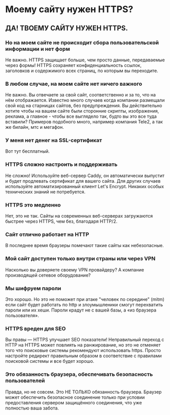 # Моему сайту нужен HTTPS?
## ДА! ТВОЕМУ САЙТУ НУЖЕН HTTPS.

### Но на моем сайте не происходит сбора пользовательской информации и нет форм

Не важно. HTTPS защищает больше, чем просто данные, передаваемые через формы! HTTPS сохраняет конфиденциальность ссылок, заголовков и содержимого всех страниц, по которым вы переходите.

### В любом случае, на моем сайте нет ничего важного

Не важно. Вы отвечаете за свой сайт, соответственно и за то, что на нём отображается. Известно много случаев когда компании размещали свой код на старницах сайтов, без предупреждения. Вы действительно хотите чтобы на вашем сайте были сторонние скрипты, изображения, реклама, а главное - чтобы все выглядело так, будто вы это все туда вставили? Примеров подобного много, например компания Tele2, а так же билайн, мтс и мегафон.

### У меня нет денег на SSL-сертификат

Вот тут бесплатный.

### HTTPS сложно настроить и поддерживать

Не сложно! Используйте веб-сервер Caddy, он автоматически выпустит и будет продлевать сертификат для вашего сайта. Для других случаев используйте автоматизированный клиент Let's Encrypt. Никаких особых технических знаний не потребуется.

### HTTPS это медленно

Нет, это не так. Сайты на современных веб-серверах загружаются быстрее через HTTPS, чем без, благодаря HTTP/2.

### Сайт отлично работает на HTTP

В последнее время браузеры помечают такие сайты как небезопасные.

### Мой сайт доступен только внутри страны или через VPN

Насколько вы доверяете своему VPN провайдеру? А компание производящей сетевое оборудование?

### Мы шифруем пароли

Это хорошо. Но это не поможет при атаке "человек по середине" (mitm) если сайт будет работать по http и злоумышленики смогут перехватить пароли или их хеши. Пароли крадут не с вашей базы, а «из браузера пользователя».

### HTTPS вреден для SEO

Вы правы — HTTPS улучшает SEO показатели! Неправильный переход с HTTP на HTTPS может повлиять на ранжирование, но это не отменяет того что поисковые системы рекомендуют использовать https. Просто настройте редирект правильным образом в соответствие с правилами поисковой системы и все будет хорошо.

### Это обязанность браузера, обеспечивать безопасность пользователей

Правда, но не совсем. Это НЕ ТОЛЬКО обязанность браузера. Браузер может обеспечить безопасное соединение только при условии предоставления сервером защищённого соединения, что уже полностью ваша забота.
